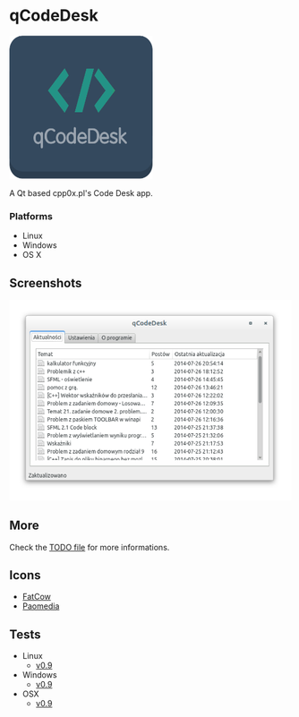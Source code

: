 # qCodeDesk
<img src="/res/qCodeDesk.png?raw=true" width="256" height="256" alt="qCodeDesk logo"/>

A Qt based cpp0x.pl's Code Desk app.
### Platforms
* Linux
* Windows
* OS X

## Screenshots
![Main Window](/screenshots/MainWindow.png?raw=true)
## More
Check the [TODO file](TODO.md) for more informations.
## Icons
* [FatCow](http://fatcow.com)
* [Paomedia](http://www.paomedia.com)

## Tests
* Linux
  * [v0.9](wiki/Tests-Linux-v0.9)
* Windows
  * [v0.9](wiki/Tests-Windows-v0.9)
* OSX
  * [v0.9](wiki/Tests-OSX-v0.9)
